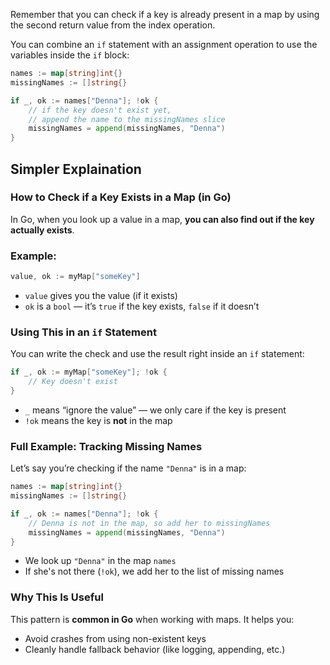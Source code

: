 Remember that you can check if a key is already present in a map by using the second return value from the index operation.

You can combine an `if` statement with an assignment operation to use the variables inside the `if` block:

```go
names := map[string]int{}
missingNames := []string{}

if _, ok := names["Denna"]; !ok {
    // if the key doesn't exist yet,
    // append the name to the missingNames slice
    missingNames = append(missingNames, "Denna")
}
```

## Simpler Explaination

### How to Check if a Key Exists in a Map (in Go)

In Go, when you look up a value in a map, **you can also find out if the key actually exists**.
### Example:

```go
value, ok := myMap["someKey"]
```

- `value` gives you the value (if it exists)
- `ok` is a `bool` — it’s `true` if the key exists, `false` if it doesn’t

### Using This in an `if` Statement

You can write the check and use the result right inside an `if` statement:

```go
if _, ok := myMap["someKey"]; !ok {
    // Key doesn't exist
}
```

- `_` means “ignore the value” — we only care if the key is present
- `!ok` means the key is **not** in the map

### Full Example: Tracking Missing Names

Let’s say you’re checking if the name `"Denna"` is in a map:
```go
names := map[string]int{}
missingNames := []string{}

if _, ok := names["Denna"]; !ok {
    // Denna is not in the map, so add her to missingNames
    missingNames = append(missingNames, "Denna")
}
```

- We look up `"Denna"` in the map `names`
- If she's not there (`!ok`), we add her to the list of missing names
### Why This Is Useful

This pattern is **common in Go** when working with maps. It helps you:
- Avoid crashes from using non-existent keys
- Cleanly handle fallback behavior (like logging, appending, etc.)
